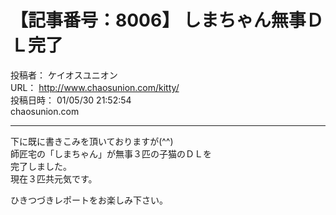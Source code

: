 # 【記事番号：8006】 しまちゃん無事ＤＬ完了

投稿者： ケイオスユニオン  
URL： http://www.chaosunion.com/kitty/  
投稿日時： 01/05/30 21:52:54  
chaosunion.com

---

下に既に書きこみを頂いておりますが(^^)  
師匠宅の「しまちゃん」が無事３匹の子猫のＤＬを  
完了しました。  
現在３匹共元気です。  
  
ひきつづきレポートをお楽しみ下さい。  
